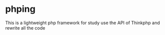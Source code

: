 # phping
This is a lightweight php framework for study use the API of Thinkphp and rewrite all the code
